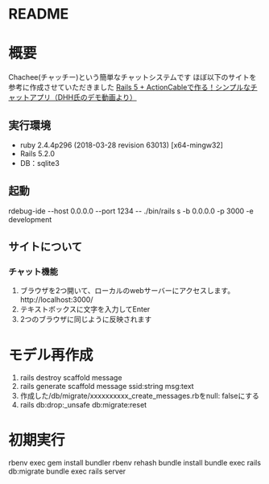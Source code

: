 # README

# 概要
Chachee(チャッチー)という簡単なチャットシステムです
ほぼ以下のサイトを参考に作成させていただきました
[Rails 5 + ActionCableで作る！シンプルなチャットアプリ（DHH氏のデモ動画より）](https://qiita.com/jnchito/items/aec75fab42804287d71b)

## 実行環境
* ruby 2.4.4p296 (2018-03-28 revision 63013) [x64-mingw32]
* Rails 5.2.0
* DB：sqlite3

## 起動
rdebug-ide --host 0.0.0.0 --port 1234 -- ./bin/rails s -b 0.0.0.0 -p 3000 -e development

## サイトについて

### チャット機能
1. ブラウザを2つ開いて、ローカルのwebサーバーにアクセスします。
http://localhost:3000/
1. テキストボックスに文字を入力してEnter
1. 2つのブラウザに同じように反映されます

# モデル再作成
1. rails destroy scaffold message
1. rails generate scaffold message ssid:string msg:text
1. 作成した/db/migrate/xxxxxxxxxx_create_messages.rbをnull: falseにする
1. rails db:drop:_unsafe db:migrate:reset

# 初期実行
rbenv exec gem install bundler
rbenv rehash
bundle install
bundle exec rails db:migrate
bundle exec rails server

